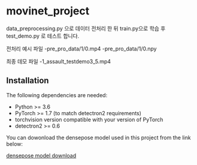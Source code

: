 # movinet_project

data_preprocessing.py 으로 데이터 전처리 한 뒤
train.py으로 학습 후 
test_demo.py 로 테스트 합니다.

전처리 예시 파일
-pre_pro_data/1/0.mp4
-pre_pro_data/1/0.npy

최종 데모 파일
-1_assault_testdemo3_5.mp4


## Installation
The following dependencies are needed:
* Python >= 3.6
* PyTorch >= 1.7 (to match detectron2 requirements)
* torchvision version compatible with your version of PyTorch
* detectron2 >= 0.6

You can dowonload the densepose model used in this project from the link below:

[densepose model download](https://drive.google.com/file/d/1eKZqs1ADoodlHzqoquW4NRSzws_y5w8l/view?usp=sharing)
